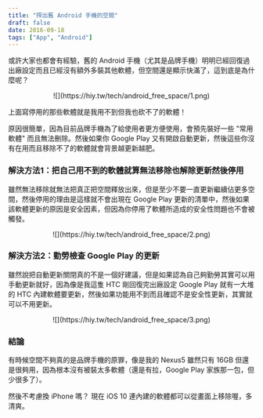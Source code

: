 ```yaml
---
title: "搾出舊 Android 手機的空間"
draft: false
date: 2016-09-18
tags: ["App", "Android"]
---
```



或許大家也都會有經驗，舊的 Android 手機（尤其是品牌手機）明明已經回復過出廠設定而且已經沒有額外多裝其他軟體，但空間還是顯示快滿了，這到底是為什麼呢？

<!--more-->

<center>
![](https://hiy.tw/tech/android_free_space/1.png)
</center>

上面寫停用的那些軟體就是我用不到但我也砍不了的軟體！

原因很簡單，因為目前品牌手機為了給使用者更方便使用，會預先裝好一些 "常用軟體" 而且無法刪除。然後如果你 Google Play 又有開啟自動更新，然後這些你沒有在用而且移除不了的軟體就會背景越更新越肥。

### 解決方法1：把自己用不到的軟體就算無法移除也解除更新然後停用

雖然無法移除就無法把真正把空間釋放出來，但是至少不要一直更新繼續佔更多空間，然後停用的理由是這樣就不會出現在 Google Play 更新的清單中，然後如果該軟體更新的原因是安全因素，但因為你停用了軟體所造成的安全性問題也不會被觸發。

<center>
![](https://hiy.tw/tech/android_free_space/2.png)
</center>


### 解決方法2：勤勞檢查 Google Play 的更新

雖然說把自動更新關閉真的不是一個好建議，但是如果認為自己夠勤勞其實可以用手動更新就好，因為像是我這隻 HTC 剛回復完出廠設定 Google Play 就有一大堆的 HTC 內建軟體要更新，然後如果功能用不到而且確認不是安全性更新，其實就可以不用更新。


<center>
![](https://hiy.tw/tech/android_free_space/3.png)
</center>


### 結論

有時候空間不夠真的是品牌手機的原罪，像是我的 Nexus5 雖然只有 16GB 但還是很夠用，因為根本沒有被裝太多軟體（還是有拉，Google Play 家族那一包，但少很多了）。

然後不考慮換 iPhone 嗎？ 現在 iOS 10 連內建的軟體都可以從畫面上移除喔，多清爽。




